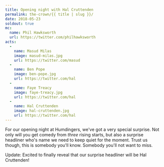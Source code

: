 ```yaml
---
title: Opening night with Hal Cruttenden
permalink: the-crown/{{ title | slug }}/
date: 2018-05-23
soldout: true
mc:
  name: Phil Hawksworth
  url: https://twitter.com/philhawksworth
acts:
  -
    name: Masud Milas
    image: masud-milas.jpg
    url: https://twitter.com/masud
  -
    name: Ben Pope
    image: ben-pope.jpg
    url: https://twitter.com/hal
  -
    name: Faye Treacy
    image: faye-treacy.jpg
    url: https://twitter.com/hal
  -
    name: Hal Cruttenden
    image: hal-cruttenden.jpg
    url: https://twitter.com/hal
---
```


For our opening night at Humdingers, we've got a very special surprise. Not only will you get comedy from _three_ rising starts, but also a surprise headliner who's name we need to keep quiet for the moment. Trust us though, this is somebody you'll know. Somebody you'll not want to miss.

Update: Excited to finally reveal that our surprise headliner will be Hal Cruttenden!


